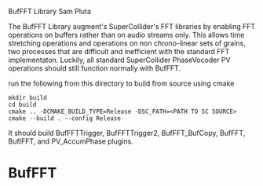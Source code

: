 BufFFT Library
Sam Pluta
 

The BufFFT Library augment's SuperCollider's FFT libraries by enabling FFT operations on buffers rather than on audio streams only. This allows time stretching operations and operations on non chrono-linear sets of grains, two processes that are difficult and inefficient with the standard FFT implementaton. Luckily, all standard SuperCollider PhaseVocoder PV operations should still function normally with BufFFT.

run the following from this directory to build from source using cmake

```
mkdir build
cd build
cmake .. -DCMAKE_BUILD_TYPE=Release -DSC_PATH=<PATH TO SC SOURCE> 
cmake --build . --config Release
```

It should build BufFFTTrigger, BufFFTTrigger2, BufFFT_BufCopy, BufFFT, BufIFFT, and PV_AccumPhase plugins.
# BufFFT
